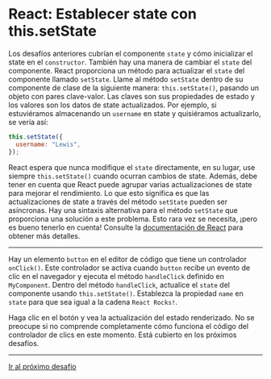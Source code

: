 # React: Establecer state con this.setState

Los desafíos anteriores cubrían el componente `state` y cómo inicializar el state en el `constructor`. También hay una manera de cambiar el `state` del componente. React proporciona un método para actualizar el `state` del componente llamado `setState`. Llame al método `setState` dentro de su componente de clase de la siguiente manera: `this.setState()`, pasando un objeto con pares clave-valor. Las claves son sus propiedades de estado y los valores son los datos de state actualizados. Por ejemplo, si estuviéramos almacenando un `username` en state y quisiéramos actualizarlo, se vería así:

```jsx
this.setState({
  username: "Lewis",
});
```

React espera que nunca modifique el `state` directamente, en su lugar, use siempre `this.setState()` cuando ocurran cambios de state. Además, debe tener en cuenta que React puede agrupar varias actualizaciones de state para mejorar el rendimiento. Lo que esto significa es que las actualizaciones de state a través del método `setState` pueden ser asíncronas. Hay una sintaxis alternativa para el método `setState` que proporciona una solución a este problema. Esto rara vez se necesita, ¡pero es bueno tenerlo en cuenta! Consulte la [documentación de React](https://facebook.github.io/react/docs/state-and-lifecycle.html) para obtener más detalles.

---

Hay un elemento `button` en el editor de código que tiene un controlador `onClick()`. Este controlador se activa cuando `button` recibe un evento de clic en el navegador y ejecuta el método `handleClick` definido en `MyComponent`. Dentro del método `handleClick`, actualice el `state` del componente usando `this.setState()`. Establezca la propiedad `name` en `state` para que sea igual a la cadena `React Rocks!`.

Haga clic en el botón y vea la actualización del estado renderizado. No se preocupe si no comprende completamente cómo funciona el código del controlador de clics en este momento. Está cubierto en los próximos desafíos.

---

[Ir al próximo desafío](https://github.com/sebastiantorres86/react-practice/tree/master/Practica/25/my-app)
